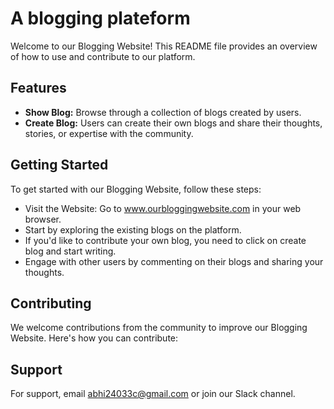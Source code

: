 
# A blogging plateform

Welcome to our Blogging Website! This README file provides an overview of how to use and contribute to our platform.

## Features
 - **Show Blog:** Browse through a collection of blogs created by users.
 - **Create Blog:** Users can create their own blogs and share their thoughts, stories, or expertise with the community.

## Getting Started
To get started with our Blogging Website, follow these steps:
 - Visit the Website: Go to www.ourbloggingwebsite.com in your web browser.
 - Start by exploring the existing blogs on the platform.
 - If you'd like to contribute your own blog, you need to click on create blog and start writing.
 -  Engage with other users by commenting on their blogs and sharing your thoughts.

 ## Contributing
 We welcome contributions from the community to improve our Blogging Website. Here's how you can contribute:


## Support

For support, email abhi24033c@gmail.com or join our Slack channel.

